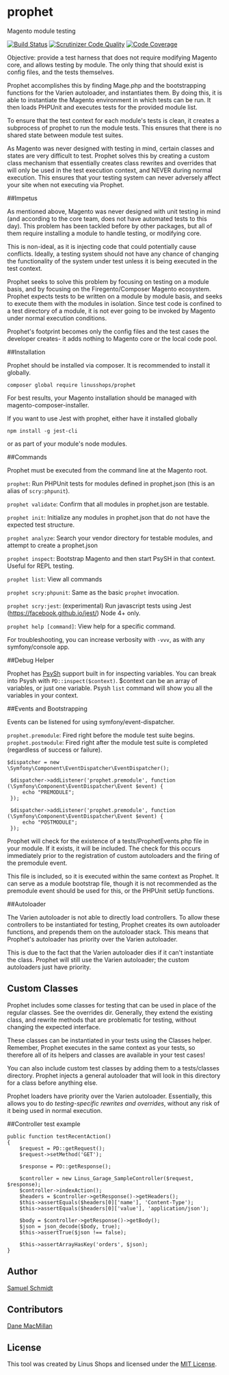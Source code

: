 # prophet
Magento module testing

[![Build Status](https://travis-ci.org/linusshops/prophet.svg)](https://travis-ci.org/linusshops/prophet)
[![Scrutinizer Code Quality](https://scrutinizer-ci.com/g/linusshops/prophet/badges/quality-score.png?b=develop)](https://scrutinizer-ci.com/g/linusshops/prophet/?branch=master)
[![Code Coverage](https://scrutinizer-ci.com/g/linusshops/prophet/badges/coverage.png?b=develop)](https://scrutinizer-ci.com/g/linusshops/prophet/?branch=develop)

Objective: provide a test harness that does not require modifying Magento core,
and allows testing by module.  The only thing that should exist is config files,
and the tests themselves.

Prophet accomplishes this by finding Mage.php and the bootstrapping functions
for the Varien autoloader, and instantiates them. By doing this, it is able to
instantiate the Magento environment in which tests can be run. It then loads
PHPUnit and executes tests for the provided module list.

To ensure that the test context for each module's tests is clean, it creates
a subprocess of prophet to run the module tests.  This ensures that there is no
shared state between module test suites.

As Magento was never designed with testing in mind, certain classes and states are
very difficult to test. Prophet solves this by creating a custom class mechanism
that essentially creates class rewrites and overrides that will only be used in
the test execution context, and NEVER during normal execution.  This ensures that
your testing system can never adversely affect your site when not executing via Prophet.

##Impetus

As mentioned above, Magento was never designed with unit testing in mind (and according to
the core team, does not have automated tests to this day).  This problem has been tackled
before by other packages, but all of them require installing a module to handle testing, or
modifying core.

This is non-ideal, as it is injecting code that could potentially cause conflicts. Ideally,
a testing system should not have any chance of changing the functionality of the system under
test unless it is being executed in the test context.

Prophet seeks to solve this problem by focusing on testing on a module basis, and by focusing
on the Firegento/Composer Magento ecosystem.  Prophet expects tests to be written on a module
by module basis, and seeks to execute them with the modules in isolation.  Since test code
is confined to a test directory of a module, it is not ever going to be invoked by Magento
under normal execution conditions.

Prophet's footprint becomes only the config files and the test cases the developer
creates- it adds nothing to Magento core or the local code pool.

##Installation

Prophet should be installed via composer.  It is recommended to install it globally.

`composer global require linusshops/prophet`

For best results, your Magento installation should be managed with magento-composer-installer.

If you want to use Jest with prophet, either have it installed globally

`npm install -g jest-cli`

or as part of your module's node modules.

##Commands

Prophet must be executed from the command line at the Magento root.

`prophet`: Run PHPUnit tests for modules defined in prophet.json (this is an alias of `scry:phpunit`).

`prophet validate`: Confirm that all modules in prophet.json are testable.

`prophet init`: Initialize any modules in prophet.json that do not have the expected test structure.

`prophet analyze`: Search your vendor directory for testable modules, and attempt to create a prophet.json

`prophet inspect`: Bootstrap Magento and then start PsySH in that context. Useful for REPL testing.

`prophet list`: View all commands

`prophet scry:phpunit`: Same as the basic `prophet` invocation.

`prophet scry:jest`: (experimental) Run javascript tests using Jest (https://facebook.github.io/jest/) Node 4+ only.

`prophet help [command]`: View help for a specific command.

For troubleshooting, you can increase verbosity with `-vvv`, as with any symfony/console app.

##Debug Helper

Prophet has [PsySh](http://psysh.org) support built in for inspecting variables. You can
break into Psysh with `PD::inspect($context)`. $context can be an array of variables, or
just one variable. Psysh `list` command will show you all the variables in your context.

##Events and Bootstrapping

Events can be listened for using symfony/event-dispatcher.

`prophet.premodule`: Fired right before the module test suite begins.
`prophet.postmodule`: Fired right after the module test suite is completed (regardless of success or failure).

```
$dispatcher = new \Symfony\Component\EventDispatcher\EventDispatcher();

 $dispatcher->addListener('prophet.premodule', function (\Symfony\Component\EventDispatcher\Event $event) {
     echo "PREMODULE";
 });

 $dispatcher->addListener('prophet.premodule', function (\Symfony\Component\EventDispatcher\Event $event) {
     echo "POSTMODULE";
 });
```

Prophet will check for the existence of a tests/ProphetEvents.php file in your module. If it exists, it
will be included.  The check for this occurs immediately prior to the registration of custom autoloaders
and the firing of the premodule event.

This file is included, so it is executed within the same context as Prophet. It can serve as a module
bootstrap file, though it is not recommended as the premodule event should be used for this, or
the PHPUnit setUp functions.

##Autoloader

The Varien autoloader is not able to directly load controllers.  To allow these controllers to be
instantiated for testing, Prophet creates its own autoloader functions, and prepends them
on the autoloader stack.  This means that Prophet's autoloader has priority over the Varien autoloader.

This is due to the fact that the Varien autoloader dies if it can't instantiate the class.  Prophet
will still use the Varien autoloader; the custom autoloaders just have priority.

## Custom Classes

Prophet includes some classes for testing that can be used in place of the regular classes.
See the overrides dir. Generally, they extend the existing class, and rewrite methods that are
problematic for testing, without changing the expected interface.

These classes can be instantiated in your tests using the Classes helper.  Remember, Prophet executes
in the same context as your tests, so therefore all of its helpers and classes are available in your
test cases!

You can also include custom test classes by adding them to a tests/classes directory. Prophet
injects a general autoloader that will look in this directory for a class before anything else.

Prophet loaders have priority over the Varien autoloader.  Essentially, this allows you to do
*testing-specific rewrites and overrides*, without any risk of it being used in normal execution.

##Controller test example

```
public function testRecentAction()
{
    $request = PD::getRequest();
    $request->setMethod('GET');

    $response = PD::getResponse();

    $controller = new Linus_Garage_SampleController($request, $response);
    $controller->indexAction();
    $headers = $controller->getResponse()->getHeaders();
    $this->assertEquals($headers[0]['name'], 'Content-Type');
    $this->assertEquals($headers[0]['value'], 'application/json');

    $body = $controller->getResponse()->getBody();
    $json = json_decode($body, true);
    $this->assertTrue($json !== false);

    $this->assertArrayHasKey('orders', $json);
}
```


## Author

[Samuel Schmidt](https://github.com/dersam)

## Contributors

[Dane MacMillan](https://github.com/danemacmillan)

## License

This tool was created by Linus Shops and licensed under the [MIT License](http://opensource.org/licenses/MIT).
